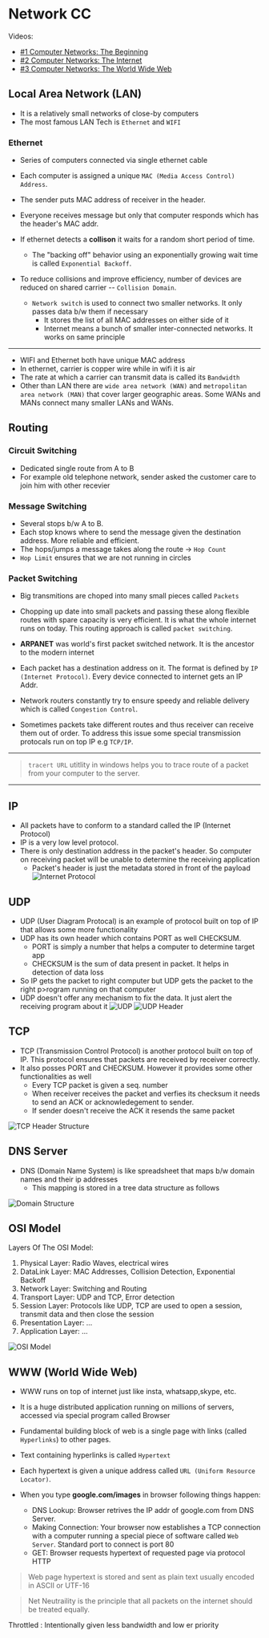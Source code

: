 # Network CC

Videos:

- [#1 Computer Networks: The Beginning](https://youtu.be/3QhU9jd03a0)
- [#2 Computer Networks: The Internet](https://youtu.be/AEaKrq3SpW8)
- [#3 Computer Networks: The World Wide Web](https://youtu.be/guvsH5OFizE)

## Local Area Network (LAN)

- It is a relatively small networks of close-by computers
- The most famous LAN Tech is `Ethernet` and `WIFI`

### Ethernet

- Series of computers connected via single ethernet cable
- Each computer is assigned a unique `MAC (Media Access Control) Address`.
- The sender puts MAC address of receiver in the header.
- Everyone receives message but only that computer responds which has the header's MAC addr.

- If ethernet detects a **collison** it waits for a random short period of time.
  - The "backing off" behavior using an exponentially growing wait time is called `Exponential Backoff`.
- To reduce collisions and improve efficiency, number of devices are reduced on shared carrier -- `Collision Domain`.
  - `Network switch` is used to connect two smaller networks. It only passes data b/w them if necessary
    - It stores the list of all MAC addresses on either side of it
    - Internet means a bunch of smaller inter-connected networks. It works on same principle

---

- WIFI and Ethernet both have unique MAC address
- In ethernet, carrier is copper wire while in wifi it is air
- The rate at which a carrier can transmit data is called its `Bandwidth`
- Other than LAN there are `wide area network (WAN)` and `metropolitan area network (MAN)` that cover larger geographic areas. Some WANs and MANs connect many smaller LANs and WANs.

## Routing

### Circuit Switching

- Dedicated single route from A to B
- For example old telephone network, sender asked the customer care to join him with other recevier

### Message Switching

- Several stops b/w A to B.
- Each stop knows where to send the message given the destination address. More reliable and efficient.
- The hops/jumps a message takes along the route -> `Hop Count`
- `Hop Limit` ensures that we are not running in circles

### Packet Switching

- Big transmitions are choped into many small pieces called `Packets`
- Chopping up date into small packets and passing these along flexible routes with spare capacity is very efficient. It is what the whole internet runs on today. This routing approach is called `packet switching`.
- **ARPANET** was world's first packet switched network. It is the ancestor to the modern internet

- Each packet has a destination address on it. The format is defined by `IP (Internet Protocol)`. Every device connected to internet gets an IP Addr.
- Network routers constantly try to ensure speedy and reliable delivery which is called `Congestion Control`.
- Sometimes packets take different routes and thus receiver can receive them out of order. To address this issue some special transmission protocals run on top IP e.g `TCP/IP`.

---

> `tracert URL` utitlity in windows helps you to trace route of a packet from your computer to the server.

---

## IP

- All packets have to conform to a standard called the IP (Internet Protocol)
- IP is a very low level protocol.
- There is only destination address in the packet's header. So computer on receiving packet will be unable to determine the receiving application
  - Packet's header is just the metadata stored in front of the payload
    ![Internet Protocol](assets/IP.png)

## UDP

- UDP (User Diagram Protocal) is an example of protocol built on top of IP that allows some more functionality
- UDP has its own header which contains PORT as well CHECKSUM.
  - PORT is simply a number that helps a computer to determine target app
  - CHECKSUM is the sum of data present in packet. It helps in detection of data loss
- So IP gets the packet to right computer but UDP gets the packet to the right p>rogram running on that computer
- UDP doesn't offer any mechanism to fix the data. It just alert the receiving program about it
  ![UDP](assets/UDP.png)
  ![UDP Header](assets/UDP_header.png)

## TCP

- TCP (Transmission Control Protocol) is another protocol built on top of IP. This protocol ensures that packets are received by receiver correctly.
- It also posses PORT and CHECKSUM. However it provides some other functionalities as well
  - Every TCP packet is given a seq. number
  - When receiver receives the packet and verfies its checksum it needs to send an ACK or acknowledegement to sender.
  - If sender doesn't receive the ACK it resends the same packet

![TCP Header Structure](assets/TCP_header_structure.jpg)

## DNS Server

- DNS (Domain Name System) is like spreadsheet that maps b/w domain names and their ip addresses
  - This mapping is stored in a tree data structure as follows

![Domain Structure](assets/DNS_structure.png)

## OSI Model

Layers Of The OSI Model:

1. Physical Layer: Radio Waves, electrical wires
2. DataLink Layer: MAC Addresses, Collision Detection, Exponential Backoff
3. Network Layer: Switching and Routing
4. Transport Layer: UDP and TCP, Error detection
5. Session Layer: Protocols like UDP, TCP are used to open a session, transmit data and then close the session
6. Presentation Layer: ...
7. Application Layer: ...

![OSI Model](assets/OSI_model.png)

## WWW (World Wide Web)

- WWW runs on top of internet just like insta, whatsapp,skype, etc.
- It is a huge distributed application running on millions of servers, accessed via special program called Browser
- Fundamental building block of web is a single page with links (called `Hyperlinks`) to other pages.
- Text containing hyperlinks is called `Hypertext`
- Each hypertext is given a unique address called `URL (Uniform Resource Locator)`.

- When you type **google.com/images** in browser following things happen:
  - DNS Lookup: Browser retrives the IP addr of google.com from DNS Server.
  - Making Connection: Your browser now establishes a TCP connection with a computer running a special piece of software called `Web Server`. Standard port to connect is port 80
  - GET: Browser requests hypertext of requested page via protocol HTTP

> Web page hypertext is stored and sent as plain text usually encoded in ASCII or UTF-16

> Net Neutraility is the principle that all packets on the internet should be treated equally.

Throttled
: Intentionally given less bandwidth and low er priority

